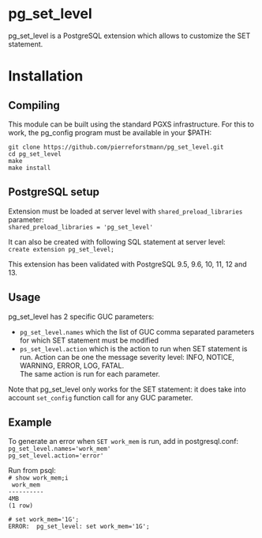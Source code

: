 # pg_set_level
pg_set_level is a PostgreSQL extension which allows to customize the SET statement.

# Installation
## Compiling

This module can be built using the standard PGXS infrastructure. For this to work, the pg_config program must be available in your $PATH:
  
`git clone https://github.com/pierreforstmann/pg_set_level.git` <br>
`cd pg_set_level` <br>
`make` <br>
`make install` <br>

## PostgreSQL setup

Extension must be loaded at server level with `shared_preload_libraries` parameter: <br> 
`shared_preload_libraries = 'pg_set_level'` <br>

It can also be created with following SQL statement at server level:<br>
`create extension pg_set_level;` <br>

This extension has been validated with PostgreSQL 9.5, 9.6, 10, 11, 12 and 13.

## Usage
pg_set_level has 2 specific GUC parameters:<br>
- `pg_set_level.names` which the list of GUC comma separated parameters for which SET statement must be modified <br>
- `ps_set_level.action` which is the action to run when SET statement is run. Action can be one the message severity level: INFO, NOTICE, WARNING, ERROR, LOG, FATAL. <br>
The same action is run for each parameter.

Note that pg_set_level only works for the SET statement: it does take into account `set_config` function call for any GUC parameter. <br>

## Example
To generate an error when `SET work_mem` is run, add in postgresql.conf: <br>
`pg_set_level.names='work_mem'` <br>
`pg_set_level.action='error'`  <br>

Run from psql:<br>
`# show work_mem;i`<br>
` work_mem`<br>
`----------` <br>
` 4MB `<br>
`(1 row)`

`# set work_mem='1G';` <br>
`ERROR:  pg_set_level: set work_mem='1G';` <br>


